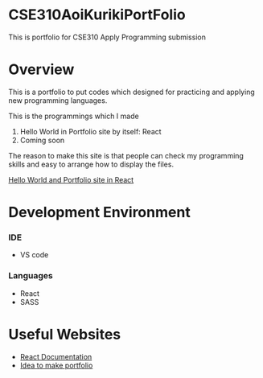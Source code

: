 # CSE310AoiKurikiPortFolio
This is portfolio for CSE310 Apply Programming submission

# Overview

This is a portfolio to put codes which designed for practicing and applying new programming languages.

This is the programmings which I made
1. Hello World in Portfolio site by itself: React
2. Coming soon

The reason to make this site is that people can check my programming skills and easy to arrange how to display the files.

[Hello World and Portfolio site in React](https://www.youtube.com/watch?v=hX_glHey1Nw)

# Development Environment

### IDE
* VS code

### Languages

* React
* SASS

# Useful Websites

* [React Documentation](https://reactjs.org/docs/getting-started.html)
* [Idea to make portfolio](https://www.springboard.com/blog/software-engineering/programmer-portfolio/)